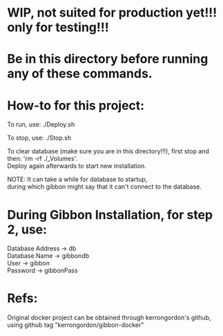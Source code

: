# WIP, not suited for production yet!!! only for testing!!!

# Be in this directory before running any of these commands.

# How-to for this project:
To run, use: ./Deploy.sh

To stop, use: ./Stop.sh

To clear database (make sure you are in this directory!!!), first stop and then: 'rm -rf ./_Volumes'. <br> Deploy again afterwards to start new installation.

NOTE: It can take a while for database to startup, <br>
during which gibbon might say that it can't connect to the database.<br>

# During Gibbon Installation, for step 2, use:
Database Address -> db <br>
Database Name -> gibbondb <br>
User -> gibbon <br>
Password -> gibbonPass <br>

# Refs:
Original docker project can be obtained through kerrongordon's github, using github tag "kerrongordon/gibbon-docker"
